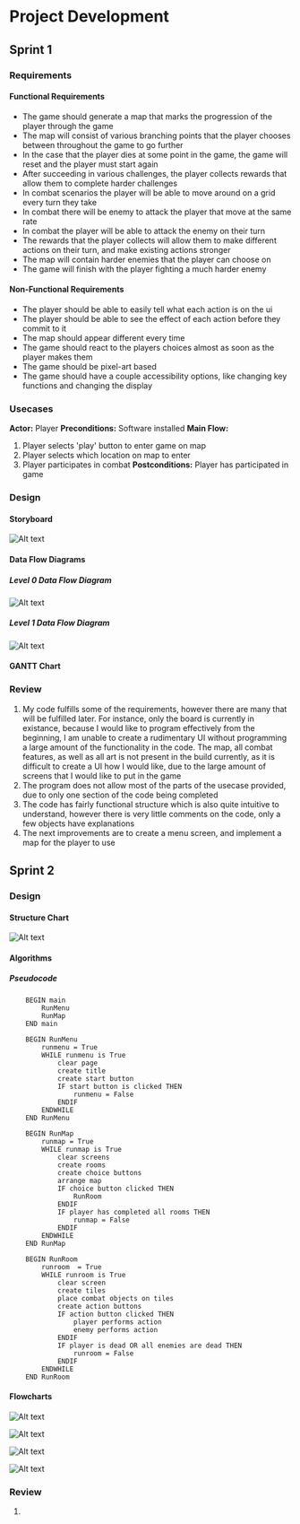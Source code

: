 # __Project Development__

## __Sprint 1__

### __Requirements__

#### __Functional Requirements__
* The game should generate a map that marks the progression of the player through the game
* The map will consist of various branching points that the player chooses between throughout the game to go further
* In the case that the player dies at some point in the game, the game will reset and the player must start again
* After succeeding in various challenges, the player collects rewards that allow them to complete harder challenges
* In combat scenarios the player will be able to move around on a grid every turn they take
* In combat there will be enemy to attack the player that move at the same rate
* In combat the player will be able to attack the enemy on their turn
* The rewards that the player collects will allow them to make different actions on their turn, and make existing actions stronger
* The map will contain harder enemies that the player can choose on
* The game will finish with the player fighting a much harder enemy

#### __Non-Functional Requirements__
* The player should be able to easily tell what each action is on the ui
* The player should be able to see the effect of each action before they commit to it
* The map should appear different every time
* The game should react to the players choices almost as soon as the player makes them
* The game should be pixel-art based
* The game should have a couple accessibility options, like changing key functions and changing the display

### __Usecases__
__Actor:__ Player
__Preconditions:__ Software installed
__Main Flow:__
1. Player selects 'play' button to enter game on map
1. Player selects which location on map to enter
1. Player participates in combat
__Postconditions:__ Player has participated in game

### __Design__

#### __Storyboard__
![Alt text](Images%20and%20other%20files/Documentation%20images/Storyboard.png)

#### __Data Flow Diagrams__

##### __Level 0 Data Flow Diagram__
![Alt text](Images%20and%20other%20files/Documentation%20images/Level%200%20Data%20Flow%20Diagram.png)

##### __Level 1 Data Flow Diagram__
![Alt text](Images%20and%20other%20files/Documentation%20images/Level%201%20Data%20Flow%20Diagram.png)

#### __GANTT Chart__


### __Review__
1. My code fulfills some of the requirements, however there are many that will be fulfilled later. For instance, only the board is currently in existance, because I would like to program effectively from the beginning, I am unable to create a rudimentary UI without programming a large amount of the functionality in the code. The map, all combat features, as well as all art is not present in the build currently, as it is difficult to create a UI how I would like, due to the large amount of screens that I would like to put in the game
1. The program does not allow most of the parts of the usecase provided, due to only one section of the code being completed
1. The code has fairly functional structure which is also quite intuitive to understand, however there is very little comments on the code, only a few objects have explanations
1. The next improvements are to create a menu screen, and implement a map for the player to use

## __Sprint 2__

### __Design__

#### __Structure Chart__
![Alt text](Images%20and%20other%20files/Documentation%20images/Screenshot%202025-06-11%20093929.png)

#### __Algorithms__

##### __Pseudocode__
```
    BEGIN main
        RunMenu
        RunMap
    END main

    BEGIN RunMenu
        runmenu = True
        WHILE runmenu is True
            clear page
            create title
            create start button
            IF start button is clicked THEN
                runmenu = False
            ENDIF
        ENDWHILE
    END RunMenu

    BEGIN RunMap
        runmap = True
        WHILE runmap is True
            clear screens
            create rooms
            create choice buttons
            arrange map
            IF choice button clicked THEN
                RunRoom
            ENDIF
            IF player has completed all rooms THEN
                runmap = False
            ENDIF
        ENDWHILE
    END RunMap

    BEGIN RunRoom
        runroom  = True
        WHILE runroom is True
            clear screen
            create tiles
            place combat objects on tiles
            create action buttons
            IF action button clicked THEN
                player performs action
                enemy performs action
            ENDIF
            IF player is dead OR all enemies are dead THEN
                runroom = False
            ENDIF
        ENDWHILE
    END RunRoom
```

#### __Flowcharts__
![Alt text](Images%20and%20other%20files/Documentation%20images/main%20flowchart.png)

![Alt text](Images%20and%20other%20files/Documentation%20images/runmenu%20flowchart.png)

![Alt text](Images%20and%20other%20files/Documentation%20images/runmap%20flowchart.png)

![Alt text](Images%20and%20other%20files/Documentation%20images/runroom%20flowchart.png)

### __Review__
1. 